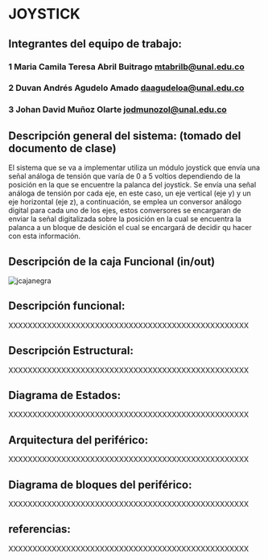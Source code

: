 # JOYSTICK

## Integrantes del equipo de trabajo:

### 1 Maria Camila Teresa Abril Buitrago mtabrilb@unal.edu.co

### 2 Duvan Andrés Agudelo Amado daagudeloa@unal.edu.co

### 3 Johan David Muñoz Olarte jodmunozol@unal.edu.co


## Descripción general del sistema: (tomado del documento de clase)
El sistema que se va a implementar utiliza un módulo joystick que envía una señal análoga de tensión que varía de 0 a 5 voltios dependiendo de la posición en la que se encuentre la palanca del joystick. Se envía una señal análoga de tensión por cada eje, en este caso, un eje vertical (eje y) y un eje horizontal (eje z), a continuación, se emplea un conversor análogo digital para cada uno de los ejes, estos conversores se encargaran de enviar la señal digitalizada sobre la posición en la cual se encuentra la palanca a un bloque de desición el cual se encargará de decidir qu hacer con esta información.

## Descripción de la caja Funcional  (in/out)
![jcajanegra](https://user-images.githubusercontent.com/31455399/30010194-99cb39c6-90f3-11e7-85cb-a2605a33040e.png)


## Descripción funcional:

XXXXXXXXXXXXXXXXXXXXXXXXXXXXXXXXXXXXXXXXXXXXXXXXXX

## Descripción Estructural:

XXXXXXXXXXXXXXXXXXXXXXXXXXXXXXXXXXXXXXXXXXXXXXXXXX

## Diagrama de Estados:

XXXXXXXXXXXXXXXXXXXXXXXXXXXXXXXXXXXXXXXXXXXXXXXXXX

## Arquitectura del periférico:

XXXXXXXXXXXXXXXXXXXXXXXXXXXXXXXXXXXXXXXXXXXXXXXXXX

## Diagrama de bloques del periférico:

XXXXXXXXXXXXXXXXXXXXXXXXXXXXXXXXXXXXXXXXXXXXXXXXXX

## referencias:

XXXXXXXXXXXXXXXXXXXXXXXXXXXXXXXXXXXXXXXXXXXXXXXXXX



